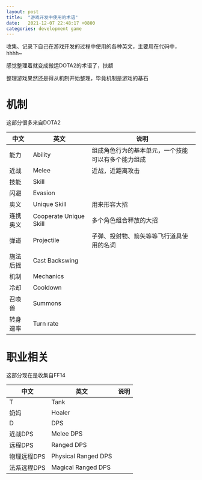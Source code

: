 ```yaml
---
layout: post
title:  "游戏开发中使用的术语"
date:   2021-12-07 22:48:17 +0800
categories: development game
---
```


收集、记录下自己在游戏开发的过程中使用的各种英文，主要用在代码中，hhhh~

感觉整理着就变成搬运DOTA2的术语了，扶额

整理游戏果然还是得从机制开始整理，毕竟机制是游戏的基石

# 机制
这部分很多来自DOTA2

|中文|英文|说明|
|---|---|---|
|能力|Ability|组成角色行为的基本单元，一个技能可以有多个能力组成|
|近战|Melee|近战，近距离攻击|
|技能|Skill||
|闪避|Evasion||
|奥义|Unique Skill|用来形容大招|
|连携奥义|Cooperate Unique Skill|多个角色组合释放的大招|
|弹道|Projectile|子弹、投射物、箭矢等等飞行道具使用的名词|
|施法后摇|Cast Backswing||
|机制|Mechanics||
|冷却|Cooldown||
|召唤兽|Summons||
|转身速率|Turn rate||


# 职业相关
这部分现在是收集自FF14

|中文|英文|说明|
|---|---|---|
|T|Tank||
|奶妈|Healer||
|D|DPS||
|近战DPS|Melee DPS||
|远程DPS|Ranged DPS||
|物理远程DPS|Physical Ranged DPS||
|法系远程DPS|Magical Ranged DPS||